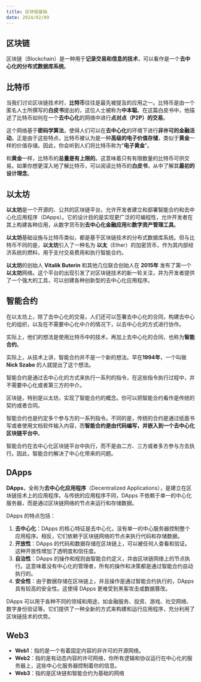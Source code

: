 ```yaml
---
title: 区块链基础
date: 2024/02/09
---
```


## 区块链

区块链（Blockchain）是一种用于**记录交易和信息的技术**，可以看作是一个**去中心化的分布式数据库系统**。



## 比特币

当我们讨论区块链技术时，**比特币**往往是最先被提及的应用之一。比特币是由一个匿名人士所撰写的**白皮书**提出的，这位人士被称为**中本聪**。在这篇白皮书中，他描述了比特币如何在一个**去中心化**的网络中进行**点对点（P2P）的交易**。

这个网络基于**密码学算法**，使得人们可以在**去中心化**的环境下进行**非许可的金融活动**。正是由于这些特点，比特币被认为是一种**高级的电子价值存储**，类似于**黄金**一样的价值存储。因此，你会听到人们将比特币称为“**电子黄金**”。

和**黄金**一样，比特币的**总量是有上限的**。这意味着只有有限数量的比特币可供交易。如果你想更深入地了解比特币，可以阅读比特币的**白皮书**，从中了解其**最初的设计理念**。



## 以太坊

**以太坊**是一个开源的、公共的区块链平台，允许开发者建立和部署智能合约和去中心化应用程序（DApps）。它的设计目的是实现更广泛的可编程性，允许开发者在其上构建各种应用，从数字货币到**去中心化金融应用**和**数字资产管理工具**。

**以太坊**基础设施与比特币类似，都是基于区块链技术的分布式数据库系统。但与比特币不同的是，**以太坊**引入了一种名为 **以太**（Ether）的加密货币，作为其内部经济系统的燃料，用于支付交易费用和执行智能合约。

**以太坊**的创始人 **Vitalik Buterin** 和其他几位联合创始人在 **2015年** 发布了第一个 **以太坊**网络。这个平台的出现引发了对区块链技术的新一轮关注，并为开发者提供了一个强大的工具，可以创建各种创新型的去中心化应用程序。



## 智能合约

在以太坊上，除了去中心化的交易，人们还可以签署去中心化的合同，构建去中心化的组织，以及在不需要中心化中介的情况下，以去中心化的方式进行协作。

实际上，他们的想法是使用比特币中的技术，再加上去中心化的合同，也称为**智能合约**。

实际上，从技术上讲，智能合约并不是一个新的想法。早在**1994年**，一个叫做 **Nick Szabo** 的人就提出了这个想法。

智能合约是通过去中心化的方式来执行一系列的指令，在这些指令执行过程中，并不需要中心化或者第三方的中介。

区块链，特别是以太坊，实现了智能合约的概念。你可以把智能合约看作是传统的契约或者合同。

智能合约也是约定多个参与方的一系列指令。不同的是，传统的合约是通过纸面书写或者使用文档软件输入内容，而**智能合约是由代码编写，并嵌入到一个去中心化区块链平台中**。

智能合约在去中心化区块链平台中执行，而不是由二方、三方或者多方参与方去执行。因此，智能合约解决了中心化带来的问题。



## DApps

**DApps**，全称为**去中心化应用程序**（Decentralized Applications），是建立在区块链技术上的应用程序。与传统的应用程序不同，DApps 不依赖于单一的中心化服务器，而是通过区块链网络的节点来运行和存储数据。

DApps 的特点包括：

1. **去中心化**：DApps 的核心特征是去中心化，没有单一的中心服务器控制整个应用程序。相反，它们依赖于区块链网络的节点来执行代码和存储数据。
2. **开放性**：DApps 的代码和数据存储在区块链上，可以被任何人查看和验证。这种开放性增加了透明度和信任度。
3. **自治性**：DApps 的操作和规则由智能合约定义，并由区块链网络上的节点执行。这意味着没有中心化的管理者，所有的操作和决策都是通过智能合约自动执行的。
4. **安全性**：由于数据存储在区块链上，并且操作是通过智能合约执行的，DApps 具有较高的安全性。这使得 DApps 更难受到黑客攻击或数据篡改。

DApps 可以用于各种不同的领域和用途，如金融服务、投资、游戏、社交网络、数字身份验证等。它们提供了一种全新的方式来构建和运行应用程序，充分利用了区块链技术的优势。



## Web3

- **Web1**：指的是一个有着固定内容的非许可的开源网络。<br>
- **Web2**：指的是有动态内容的许可网络，你所有逻辑和协议运行在中心化的服务器上，这些中心化服务器控制着你的信息。<br>
- **Web3**：指的是区块链和智能合约为基础的网络






